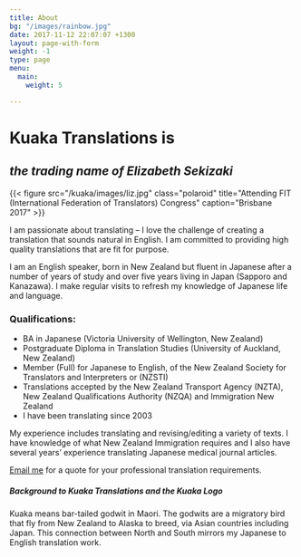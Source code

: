 ```yaml
---
title: About
bg: "/images/rainbow.jpg"
date: 2017-11-12 22:07:07 +1300
layout: page-with-form
weight: -1
type: page
menu:
  main:
    weight: 5

---
```

# Kuaka Translations is

## _the trading name of Elizabeth Sekizaki_

{{< figure src="/kuaka/images/liz.jpg" class="polaroid" title="Attending FIT (International Federation of Translators) Congress" caption="Brisbane 2017" >}}

I am passionate about translating – I love the challenge of creating a translation that sounds natural in English. I am committed to providing high quality translations that are fit for purpose.

I am an English speaker, born in New Zealand but fluent in Japanese after a number of years of study and over five years living in Japan (Sapporo and Kanazawa). I make regular visits to refresh my knowledge of Japanese life and language.

### Qualifications:

* BA in Japanese (Victoria University of Wellington, New Zealand)
* Postgraduate Diploma in Translation Studies (University of Auckland, New Zealand)
* Member (Full) for Japanese to English, of the New Zealand Society for Translators and Interpreters or (NZSTI)
* Translations accepted by the New Zealand Transport Agency (NZTA), New Zealand Qualifications Authority (NZQA) and Immigration New Zealand
* I have been translating since 2003

My experience includes translating and revising/editing a variety of texts. I have knowledge of what New Zealand Immigration requires and I also have several years’ experience translating Japanese medical journal articles.

[Email me](mailto:info@kuakatranslations.co.nz) for a quote for your professional translation requirements.

##### Background to Kuaka Translations and the Kuaka Logo

Kuaka means bar-tailed godwit in Maori. The godwits are a migratory bird that fly from New Zealand to Alaska to breed, via Asian countries including Japan. This connection between North and South mirrors my Japanese to English translation work.